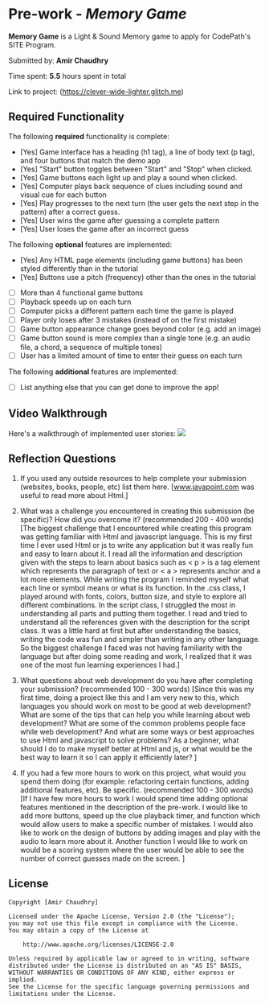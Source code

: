 # Pre-work - _Memory Game_

**Memory Game** is a Light & Sound Memory game to apply for CodePath's SITE Program.

Submitted by: **Amir Chaudhry**

Time spent: **5.5** hours spent in total

Link to project: (https://clever-wide-lighter.glitch.me)

## Required Functionality

The following **required** functionality is complete:

- [Yes] Game interface has a heading (h1 tag), a line of body text (p tag), and four buttons that match the demo app
- [Yes] "Start" button toggles between "Start" and "Stop" when clicked.
- [Yes] Game buttons each light up and play a sound when clicked.
- [Yes] Computer plays back sequence of clues including sound and visual cue for each button
- [Yes] Play progresses to the next turn (the user gets the next step in the pattern) after a correct guess.
- [Yes] User wins the game after guessing a complete pattern
- [Yes] User loses the game after an incorrect guess

The following **optional** features are implemented:

- [Yes] Any HTML page elements (including game buttons) has been styled differently than in the tutorial
- [Yes] Buttons use a pitch (frequency) other than the ones in the tutorial
- [ ] More than 4 functional game buttons
- [ ] Playback speeds up on each turn
- [ ] Computer picks a different pattern each time the game is played
- [ ] Player only loses after 3 mistakes (instead of on the first mistake)
- [ ] Game button appearance change goes beyond color (e.g. add an image)
- [ ] Game button sound is more complex than a single tone (e.g. an audio file, a chord, a sequence of multiple tones)
- [ ] User has a limited amount of time to enter their guess on each turn

The following **additional** features are implemented:

- [ ] List anything else that you can get done to improve the app!

## Video Walkthrough

Here's a walkthrough of implemented user stories:
![](https://i.imgur.com/F62spgM.gif)

## Reflection Questions

1. If you used any outside resources to help complete your submission (websites, books, people, etc) list them here.
   [www.javapoint.com was useful to read more about Html.]

2. What was a challenge you encountered in creating this submission (be specific)? How did you overcome it? (recommended 200 - 400 words)
   [The biggest challenge that I encountered while creating this program was getting familiar with Html and javascript language. This is my
   first time I ever used Html or js to write any application but it was really fun and easy to learn about it. I read all the information and
   description given with the steps to learn about basics such as < p > is a tag element which represents the paragraph of text or < a > represents
   anchor and a lot more elements. While writing the program I reminded myself what each line or symbol means or what is its function.
   In the .css class, I played around with fonts, colors, button size, and style to explore all different combinations. In the script class,
   I struggled the most in understanding all parts and putting them together. I read and tried to understand all the references given with the
   description for the script class. It was a little hard at first but after understanding the basics, writing the code was fun and simpler than
   writing in any other language. So the biggest challenge I faced was not having familiarity with the language but after doing some reading and work,
   I realized that it was one of the most fun learning experiences I had.]

3. What questions about web development do you have after completing your submission? (recommended 100 - 300 words)
   [Since this was my first time, doing a project like this and I am very new to this, which languages you should work on most to be good at web development?
   What are some of the tips that can help you while learning about web development? What are some of the common problems people face while web development?
   And what are some ways or best approaches to use Html and javascript to solve problems? As a beginner, what should I do to make myself better at Html and js,
   or what would be the best way to learn it so I can apply it efficiently later? ]

4. If you had a few more hours to work on this project, what would you spend them doing (for example: refactoring certain functions, adding additional features, etc). Be specific. (recommended 100 - 300 words)
   [If I have few more hours to work I would spend time adding optional features mentioned in the description of the pre-work. I would like to add more buttons, speed up the clue playback timer, and
   function which would allow users to make a specific number of mistakes. I would also like to work on the design of buttons by adding images and play with the audio to learn more about it. Another
   function I would like to work on would be a scoring system where the user would be able to see the number of correct guesses made on the screen. ]

## License

    Copyright [Amir Chaudhry]

    Licensed under the Apache License, Version 2.0 (the "License");
    you may not use this file except in compliance with the License.
    You may obtain a copy of the License at

        http://www.apache.org/licenses/LICENSE-2.0

    Unless required by applicable law or agreed to in writing, software
    distributed under the License is distributed on an "AS IS" BASIS,
    WITHOUT WARRANTIES OR CONDITIONS OF ANY KIND, either express or implied.
    See the License for the specific language governing permissions and
    limitations under the License.
